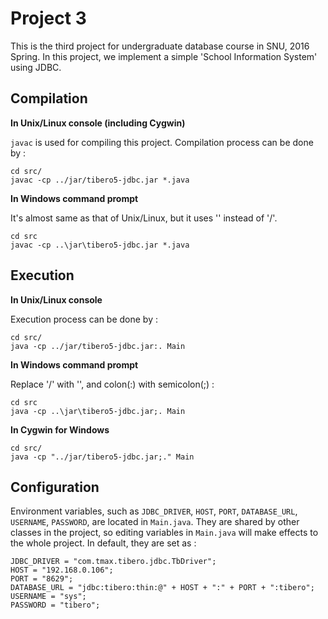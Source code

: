 Project 3
=========

This is the third project for undergraduate database course in SNU, 2016 Spring. In this project, we implement a simple 'School Information System' using JDBC.

Compilation
-----------

**In Unix/Linux console (including Cygwin)**

`javac` is used for compiling this project. Compilation process can be done by :

	cd src/
	javac -cp ../jar/tibero5-jdbc.jar *.java

**In Windows command prompt**

It's almost same as that of Unix/Linux, but it uses '\' instead of '/'.

	cd src
	javac -cp ..\jar\tibero5-jdbc.jar *.java

Execution
---------

**In Unix/Linux console**

Execution process can be done by :

	cd src/
	java -cp ../jar/tibero5-jdbc.jar:. Main

**In Windows command prompt**

Replace '/' with '\', and colon(:) with semicolon(;) :
	
	cd src
	java -cp ..\jar\tibero5-jdbc.jar;. Main

**In Cygwin for Windows**

	cd src/
	java -cp "../jar/tibero5-jdbc.jar;." Main

Configuration
-------------

Environment variables, such as `JDBC_DRIVER`, `HOST`, `PORT`, `DATABASE_URL`, `USERNAME`, `PASSWORD`, are located in `Main.java`. They are shared by other classes in the project, so editing variables in `Main.java` will make effects to the whole project. In default, they are set as :

	JDBC_DRIVER = "com.tmax.tibero.jdbc.TbDriver";
	HOST = "192.168.0.106";
	PORT = "8629";
	DATABASE_URL = "jdbc:tibero:thin:@" + HOST + ":" + PORT + ":tibero";
	USERNAME = "sys";
	PASSWORD = "tibero";


